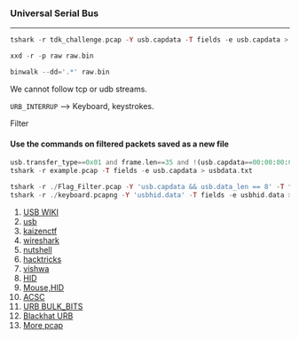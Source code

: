 ### Universal Serial Bus

---

```php
tshark -r tdk_challenge.pcap -Y usb.capdata -T fields -e usb.capdata > raw

xxd -r -p raw raw.bin

binwalk --dd='.*' raw.bin 
```

We cannot follow tcp or udb streams. 

`URB_INTERRUP` --> Keyboard, keystrokes.

Filter

#### Use the commands on filtered packets saved as a new file
```php
usb.transfer_type==0x01 and frame.len==35 and !(usb.capdata==00:00:00:00:00:00:00:00)
tshark -r example.pcap -T fields -e usb.capdata > usbdata.txt
```
```php
tshark -r ./Flag_Filter.pcap -Y 'usb.capdata && usb.data_len == 8' -T fields -e usb.capdata | sed 's/../:&/g2' > keystroke.txt
tshark -r ./keyboard.pcapng -Y 'usbhid.data' -T fields -e usbhid.data > keydata.txt
```

1. [USB WIKI](https://github.com/mahaloz/ctf-wiki-en/blob/master/docs/misc/traffic/protocols/USB.md)
2. [usb](https://ctf-wiki.mahaloz.re/misc/traffic/protocols/USB/)  
3. [kaizenctf](https://abawazeeer.medium.com/kaizen-ctf-2018-reverse-engineer-usb-keystrok-from-pcap-file-2412351679f4)  
4. [wireshark](https://wiki.wireshark.org/USB)  
5. [nutshell](https://www.beyondlogic.org/usbnutshell/usb4.shtml#Interrupt)  
6. [hacktricks](https://book.hacktricks.xyz/generic-methodologies-and-resources/basic-forensic-methodology/pcap-inspection/usb-keystrokes)
7. [vishwa](https://github.com/CBC-MIT/CTF-Writeups/blob/main/VishwaCTF2k23/1nj3ct0r/README.md)
8. [HID](https://medium.com/@sidharthpanda1/usb-sniffer-packet-challenge-cryptoverse-ctf-forensics-c42f2975e8f1)
9. [Mouse,HID](https://res260.medium.com/usb-pcap-forensics-graphics-tablet-nsec-ctf-2021-writeup-part-2-3-9c6265ca4c40)
10. [ACSC](https://seriotonctf.github.io/2023/02/26/pcap-1-Writeup-ACSC-2023/index.html)
11. [URB BULK_BITS](https://blogs.tunelko.com/2017/02/05/bitsctf-tom-and-jerry-50-points/)
12. [Blackhat URB](https://mhamzakhattak.medium.com/blackhat-mea-ctf-qualifications-2023-forensics-usb100-writeup-ab6011b8e985)
13. [More pcap](https://yan1x0s.medium.com/htb-x-uni-ctf-writeup-forensics-d3d122a71e36)
